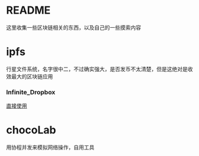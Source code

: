 # README
这里收集一些区块链相关的东西，以及自己的一些摸索内容

# ipfs
行星文件系统，名字很中二，不过确实强大，是否发币不太清楚，但是这绝对是收效最大的区块链应用

### Infinite_Dropbox
[直接使用](https://zhzluke96.github.io/B.C.achieve/infinite_dropbox/index.html)

# chocoLab
用协程并发来模拟网络操作，自用工具
